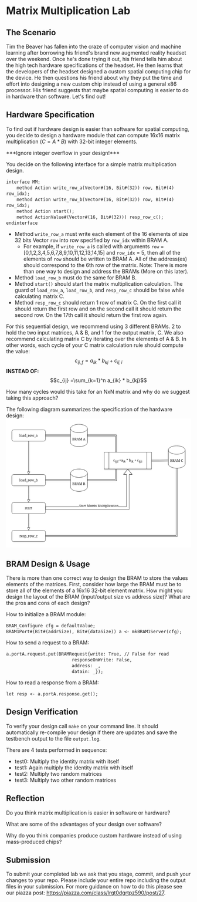 # Matrix Multiplication Lab

## The Scenario

Tim the Beaver has fallen into the craze of computer vision and machine learning after borrowing his friend's brand new augmented reality headset
over the weekend. Once he's done trying it out, his friend tells him about the high tech hardware specifications of the headset. He then learns that the
developers of the headset designed a custom spatial computing chip for the device. He then questions his friend about why they put the time and
effort into designing a new custom chip instead of using a general x86 processor. His friend suggests that maybe spatial computing is easier to
do in hardware than software. Let's find out!

## Hardware Specification

To find out if hardware design is easier than software for spatial computing, you decide to design a hardware module that can compute 16x16 matrix 
multiplication ($C = A * B$) with 32-bit integer elements.

***Ignore integer overflow in your design!\*\*\*

You decide on the following interface for a simple matrix multiplication design.

```
interface MM;
    method Action write_row_a(Vector#(16, Bit#(32)) row, Bit#(4) row_idx);
    method Action write_row_b(Vector#(16, Bit#(32)) row, Bit#(4) row_idx);
    method Action start();
    method ActionValue#(Vector#(16, Bit#(32))) resp_row_c();
endinterface
```

- Method `write_row_a` must write each element of the 16 elements of size 32 bits Vector `row` into row specified by `row_idx` within BRAM A.
  - For example, if `write_row_a` is called with arguments `row` = [0,1,2,3,4,5,6,7,8,9,10,11,12,13,14,15] and `row_idx` = 5, then all of the
elements of `row` should be written to BRAM A. All of the address(es) should correspond to the 6th row of the matrix.
Note: There is more than one way to design and address the BRAMs  (More on this later).
- Method `load_row_b` must do the same for BRAM B.
- Method `start()` should start the matrix multiplication calculation. The guard of `load_row_a`, `load_row_b`, and `resp_row_c` should be false 
while calculating matrix C.
- Method `resp_row_c` should return 1 row of matrix C. On the first call it should return the first row and on the second call it should return
the second row. On the 17th call it should return the first row again.

For this sequential design, we recommend using 3 different BRAMs. 2 to hold the two input matrices, A & B, and 1 for the output matrix, C. We also recommend
calculating matrix C by iterating over the elements of A & B. In other words, each cycle of your C matrix calculation rule should compute the value: $$c_{ij,f}
= a_{ik} * b_{kj} + c_{ij,i}$$ **INSTEAD OF:** $$c_{ij} =\sum_{k=1}^n a_{ik} * b_{kj}$$

How many cycles would this take for an NxN matrix and why do we suggest taking this approach?

The following diagram summarizes the specification of the hardware design:
<img src="DesignBlueprint.png" alt="Matrix Multiply Design" width=600>

## BRAM Design & Usage

There is more than one correct way to design the BRAM to store the values elements of the matrices. First, consider how large the BRAM must be to store all
of the elements of a 16x16 32-bit element matrix. How might you design the layout of the BRAM (input/output size vs address size)? What are the pros and cons of each design? 


How to initialize a BRAM module:

```
BRAM_Configure cfg = defaultValue;
BRAM1Port#(Bit#(addrSize), Bit#(dataSize)) a <- mkBRAM1Server(cfg);
```

How to send a request to a BRAM:

```
a.portA.request.put(BRAMRequest{write: True, // False for read
                         responseOnWrite: False,
                         address: _,
                         datain: _});
```

How to read a response from a BRAM:

```
let resp <- a.portA.response.get();
```

## Design Verification

To verify your design call `make` on your command line. It should automatically re-compile your design if there are updates and
save the testbench output to the file `output.log`.

There are 4 tests performed in sequence:
- test0: Multiply the identity matrix with itself
- test1: Again multiply the identity matrix with itself
- test2: Multiply two random matrices
- test3: Multiply two other random matrices


## Reflection

Do you think matrix multiplication is easier in software or hardware?

What are some of the advantages of your design over software?

Why do you think companies produce custom hardware instead of using mass-produced chips?

## Submission

To submit your completed lab we ask that you stage, commit, and push your changes to your repo. Please include your entire repo including the output
files in your submission. For more guidance on how to do this please see our piazza post: https://piazza.com/class/lrgt0dgrtpz590/post/27.
